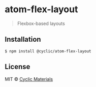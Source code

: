 # atom-flex-layout

> Flexbox-based layouts

## Installation

```shell
$ npm install @cyclic/atom-flex-layout
```

## License

MIT © [Cyclic Materials](http://github.com/CyclicMaterials) 
